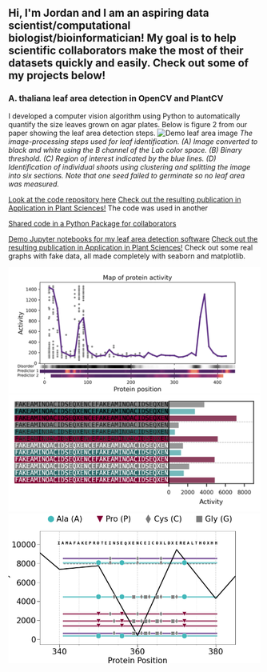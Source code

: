 ## Hi, I'm Jordan and I am an aspiring data scientist/computational biologist/bioinformatician! My goal is to help scientific collaborators make the most of their datasets quickly and easily. Check out some of my projects below!

### A. thaliana leaf area detection in OpenCV and PlantCV
I developed a computer vision algorithm using Python to automatically quantify the size leaves grown on agar plates. Below is figure 2 from our paper showing the leaf area detection steps.
![Demo leaf area image](https://user-images.githubusercontent.com/72272198/235205383-44b73a77-794c-4455-9eda-a535eeef7117.png)
*The image-processing steps used for leaf identification. (A) Image converted to black and white using the B channel of the Lab color space. (B) Binary threshold. (C) Region of interest indicated by the blue lines. (D) Identification of individual shoots using clustering and splitting the image into six sections. Note that one seed failed to germinate so no leaf area was measured.*


[Look at the code repository here](https://github.com/massivejords/Agar-plate-leaf-area)
[Check out the resulting publication in Application in Plant Sciences!](https://bsapubs.onlinelibrary.wiley.com/doi/10.1002/aps3.11504)
The code was used in another 

[Shared code in a Python Package for collaborators](https://github.com/massivejords/tools)

[Demo Jupyter notebooks for my leaf area detection software](https://github.com/massivejords/Agar-plate-leaf-area)
[Check out the resulting publication in Application in Plant Sciences!](https://bsapubs.onlinelibrary.wiley.com/doi/10.1002/aps3.11504)
Check out some real graphs with fake data, all made completely with seaborn and matplotlib.

![Graph with colorbars](https://github.com/massivejords/massivejords/raw/main/misc_1.png)
![Graph with legend and tile bars](https://github.com/massivejords/massivejords/raw/main/misc_3.png)
![Graph with sequences](https://github.com/massivejords/massivejords/raw/main/misc_4.png)

